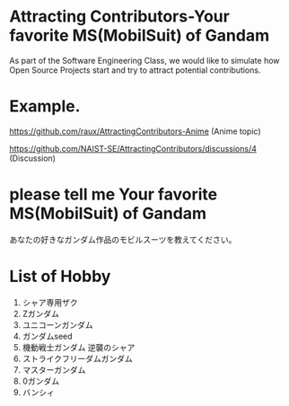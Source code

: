 # Attracting Contributors-Your favorite MS(MobilSuit) of Gandam 
As part of the Software Engineering Class, we would like to simulate how Open Source Projects start and try to attract potential contributions.

# Example. 
https://github.com/raux/AttractingContributors-Anime (Anime topic)

https://github.com/NAIST-SE/AttractingContributors/discussions/4 (Discussion)

# please tell me Your favorite MS(MobilSuit) of Gandam  
あなたの好きなガンダム作品のモビルスーツを教えてください。

# List of Hobby
1. シャア専用ザク
2. Zガンダム
3. ユニコーンガンダム
4. ガンダムseed
5. 機動戦士ガンダム 逆襲のシャア
6. ストライクフリーダムガンダム
7. マスターガンダム
8. 0ガンダム
9. バンシィ
